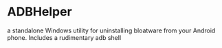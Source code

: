 # ADBHelper
a standalone Windows utility for uninstalling bloatware from your Android phone. Includes a rudimentary adb shell
